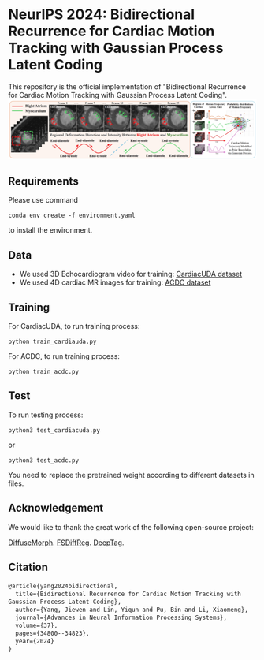 # NeurIPS 2024: Bidirectional Recurrence for Cardiac Motion Tracking with Gaussian Process Latent Coding

This repository is the official implementation of "Bidirectional Recurrence for Cardiac Motion Tracking with Gaussian Process Latent Coding".
<img src="./Intro.png">

## Requirements
Please use command
```
conda env create -f environment.yaml
```
to install the environment.

## Data
* We used 3D Echocardiogram video for training: [CardiacUDA dataset](https://github.com/xmed-lab/GraphEcho)
* We used 4D cardiac MR images for training: [ACDC dataset](https://www.creatis.insa-lyon.fr/Challenge/acdc/)

## Training

For CardiacUDA, to run training process:

```
python train_cardiauda.py
```

For ACDC, to run training process:

```
python train_acdc.py
```

## Test

To run testing process:

```
python3 test_cardiacuda.py
```

or

```
python3 test_acdc.py
```

You need to replace the pretrained weight according to different datasets in files.

## Acknowledgement

We would like to thank the great work of the following open-source project: 

[DiffuseMorph](https://github.com/DiffuseMorph/DiffuseMorph).
[FSDiffReg](https://github.com/xmed-lab/FSDiffReg/tree/master).
[DeepTag](https://github.com/DeepTag/cardiac_tagging_motion_estimation).


## Citation

```
@article{yang2024bidirectional,
  title={Bidirectional Recurrence for Cardiac Motion Tracking with Gaussian Process Latent Coding},
  author={Yang, Jiewen and Lin, Yiqun and Pu, Bin and Li, Xiaomeng},
  journal={Advances in Neural Information Processing Systems},
  volume={37},
  pages={34800--34823},
  year={2024}
}
```
